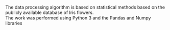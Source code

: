 The data processing algorithm is based on statistical methods based on the publicly available database of Iris flowers. <br>
The work was performed using Python 3 and the Pandas and Numpy libraries
